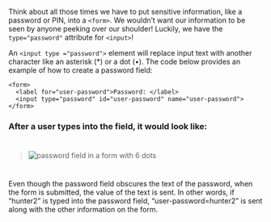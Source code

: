 Think about all those times we have to put sensitive information, like a password or PIN, into a ```<form>```. We wouldn’t want our information to be seen by anyone peeking over our shoulder! Luckily, we have the ```type="password"``` attribute for ```<input>```!

An ```<input type ="password">``` element will replace input text with another character like an asterisk (*) or a dot (•). The code below provides an example of how to create a password field:
```
<form>
  <label for="user-password">Password: </label>
  <input type="password" id="user-password" name="user-password">
</form>
```
### After a user types into the field, it would look like:
#
>
>![password field in a form with 6 dots](https://course-assets-workspace.s3.ap-south-1.amazonaws.com/html/inputPassword.jpg)
>
#

Even though the password field obscures the text of the password, when the form is submitted, the value of the text is sent. In other words, if “hunter2” is typed into the password field, “user-password=hunter2” is sent along with the other information on the form.